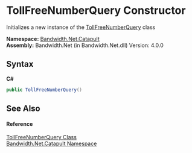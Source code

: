 ﻿# TollFreeNumberQuery Constructor 
 

Initializes a new instance of the <a href ="T_Bandwidth_Net_Catapult_TollFreeNumberQuery.md">TollFreeNumberQuery</a> class

**Namespace:**&nbsp;<a href ="N_Bandwidth_Net_Catapult.md">Bandwidth.Net.Catapult</a><br />**Assembly:**&nbsp;Bandwidth.Net (in Bandwidth.Net.dll) Version: 4.0.0

## Syntax

**C#**<br />
``` C#
public TollFreeNumberQuery()
```


## See Also


#### Reference
<a href ="T_Bandwidth_Net_Catapult_TollFreeNumberQuery.md">TollFreeNumberQuery Class</a><br /><a href ="N_Bandwidth_Net_Catapult.md">Bandwidth.Net.Catapult Namespace</a><br />